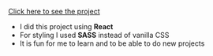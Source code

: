 [Click here to see the project](https://tour-places-with-react.vercel.app/)<br>
* I did this project using __React__
* For styling I used __SASS__ instead of vanilla CSS
* It is fun for me to learn and to be able to do new projects
